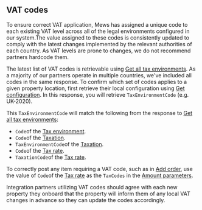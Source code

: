 ## VAT codes

To ensure correct VAT application, Mews has assigned a unique code to each existing VAT level across all of the legal environments configured in our system.The value assigned to these codes is consistently updated to comply with the latest changes implemented by the relevant authorities of each country. As VAT levels are prone to changes, we do not recommend partners hardcode them.

The latest list of VAT codes is retrievable using [Get all tax environments](../operations/configuration.md#get-all-tax-environments). As a majority of our partners operate in multiple countries, we've included all codes in the same response. To confirm which set of codes applies to a given property location, first retrieve their local configuration using [Get configuration](../operations/configuration.md#get-configuration). In this response, you will retrieve `TaxEnvironmentCode` (e.g. UK-2020).

This `TaxEnvironmentCode` will match the following from the response to [Get all tax environments](../operations/configuration.md#get-all-tax-environments):
* `Code`of the [Tax environment](../operations/configuration.md#tax-environment).
* `Code`of the [Taxation](../operations/configuration.md#taxation).
* `TaxEnvironmentCode`of the [Taxation](../operations/configuration.md#taxation).
* `Code`of the [Tax rate](../operations/configuration.md#tax-rate).
* `TaxationCode`of the [Tax rate](../operations/configuration.md#tax-rate).

To correctly post any item requiring a VAT code, such as in [Add order](../operations/services.md#add-order), use the value of `Code`of the [Tax rate](../operations/configuration.md#tax-rate) as the `TaxCodes` in the [Amount parameters](../operations/services.md#amount-parameters).

Integration partners utilizing VAT codes should agree with each new property they onboard that the property will inform them of any local VAT changes in advance so they can update the codes accordingly.
